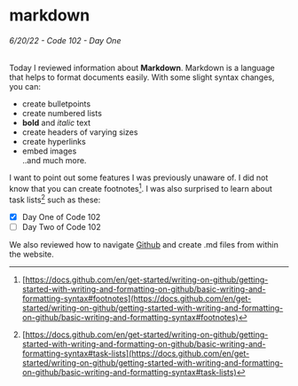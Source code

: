 
# markdown

###### 6/20/22 - Code 102 - Day One

Today I reviewed information about **Markdown**. Markdown is a language that helps to format documents easily. With some slight syntax changes, you can:

* create bulletpoints
* create numbered lists
* **bold** and _italic_ text
* create headers of varying sizes
* create hyperlinks
* embed images  
..and much more.

I want to point out some features I was previously unaware of. I did not know that you can create footnotes[^1]. I was also surprised to learn about task lists[^2] such as these:

- [x] Day One of Code 102
- [ ] Day Two of Code 102

We also reviewed how to navigate [Github](https://github.com) and create .md files from within the website.

[^1]: [https://docs.github.com/en/get-started/writing-on-github/getting-started-with-writing-and-formatting-on-github/basic-writing-and-formatting-syntax#footnotes](https://docs.github.com/en/get-started/writing-on-github/getting-started-with-writing-and-formatting-on-github/basic-writing-and-formatting-syntax#footnotes)
[^2]: [https://docs.github.com/en/get-started/writing-on-github/getting-started-with-writing-and-formatting-on-github/basic-writing-and-formatting-syntax#task-lists](https://docs.github.com/en/get-started/writing-on-github/getting-started-with-writing-and-formatting-on-github/basic-writing-and-formatting-syntax#task-lists)
